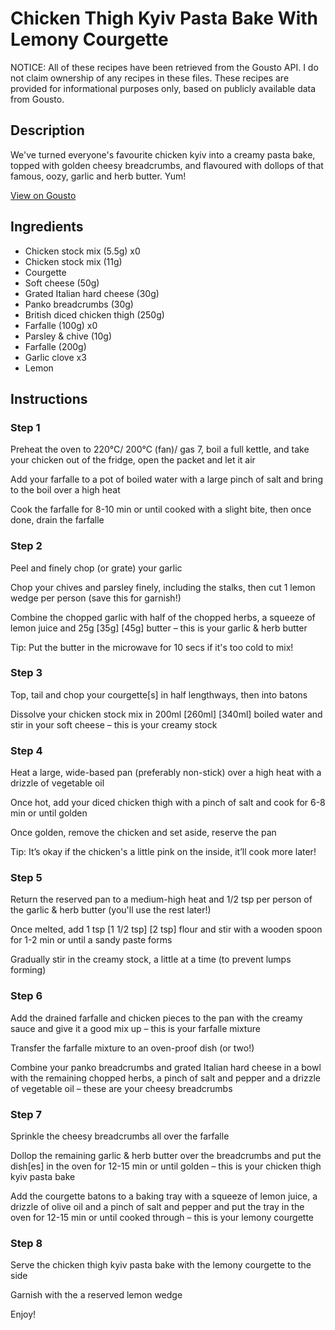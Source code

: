 # Chicken Thigh Kyiv Pasta Bake With Lemony Courgette

NOTICE: All of these recipes have been retrieved from the Gousto API. I do not claim ownership of any recipes in these files. These recipes are provided for informational purposes only, based on publicly available data from Gousto.

## Description

We've turned everyone's favourite chicken kyiv into a creamy pasta bake, topped with golden cheesy breadcrumbs, and flavoured with dollops of that famous, oozy, garlic and herb butter. Yum!

[View on Gousto](https://www.gousto.co.uk/recipes/cookbook/chicken-kiev-pasta-bake-with-lemony-courgette)

## Ingredients

- Chicken stock mix (5.5g) x0
- Chicken stock mix (11g)
- Courgette
- Soft cheese (50g)
- Grated Italian hard cheese (30g)
- Panko breadcrumbs (30g)
- British diced chicken thigh (250g)
- Farfalle (100g) x0
- Parsley & chive (10g)
- Farfalle (200g)
- Garlic clove x3
- Lemon

## Instructions


### Step 1

Preheat the oven to 220°C/ 200°C (fan)/ gas 7, boil a full kettle, and take your chicken out of the fridge, open the packet and let it air

Add your farfalle to a pot of boiled water with a large pinch of salt and bring to the boil over a high heat

Cook the farfalle for 8-10 min or until cooked with a slight bite, then once done, drain the farfalle


### Step 2

Peel and finely chop (or grate) your garlic

Chop your chives and parsley finely, including the stalks, then cut 1 lemon wedge per person (save this for garnish!)

Combine the chopped garlic with half of the chopped herbs, a squeeze of lemon juice and 25g <span class="text-purple">[35g]</span> <span class="text-danger">[45g]</span> butter – this is your garlic & herb butter

Tip: Put the butter in the microwave for 10 secs if it's too cold to mix!


### Step 3

Top, tail and chop your courgette[s] in half lengthways, then into batons

Dissolve your chicken stock mix in 200ml<span class="text-danger"> <span class="text-purple">[260ml]</span> [340ml]</span> boiled water and stir in your soft cheese – this is your creamy stock


### Step 4

Heat a large, wide-based pan (preferably non-stick) over a high heat with a drizzle of vegetable oil

Once hot, add your diced chicken thigh with a pinch of salt and cook for 6-8 min or until golden

Once golden, remove the chicken and set aside, reserve the pan

Tip: It’s okay if the chicken's a little pink on the inside, it’ll cook more later!


### Step 5

Return the reserved pan to a medium-high heat and 1/2 tsp per person of the garlic & herb butter (you'll use the rest later!)

Once melted, add 1 tsp<span class="text-purple"><span class="text-danger"> [1 1/2 tsp]</span> [2 tsp] </span>flour and stir with a wooden spoon for 1-2 min or until a sandy paste forms

Gradually stir in the creamy stock, a little at a time (to prevent lumps forming)


### Step 6

Add the drained farfalle and chicken pieces to the pan with the creamy sauce and give it a good mix up – this is your farfalle mixture

Transfer the farfalle mixture to an oven-proof dish (or two!)

Combine your panko breadcrumbs and grated Italian hard cheese in a bowl with the remaining chopped herbs, a pinch of salt and pepper and a drizzle of vegetable oil – these are your cheesy breadcrumbs


### Step 7

Sprinkle the cheesy breadcrumbs all over the farfalle

Dollop the remaining garlic & herb butter over the breadcrumbs and put the dish[es] in the oven for 12-15 min or until golden – this is your chicken thigh kyiv pasta bake

Add the courgette batons to a baking tray with a squeeze of lemon juice, a drizzle of olive oil and a pinch of salt and pepper and put the tray in the oven for 12-15 min or until cooked through – this is your lemony courgette

### Step 8

Serve the chicken thigh kyiv pasta bake with the lemony courgette to the side

Garnish with the a reserved lemon wedge

Enjoy!

